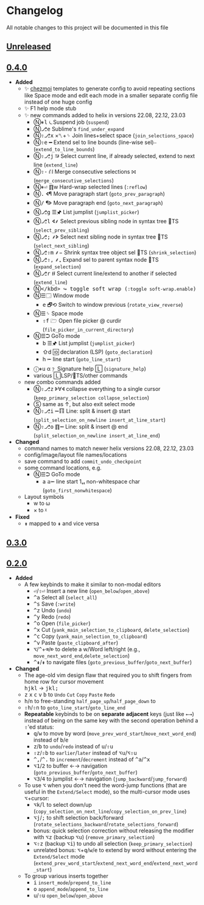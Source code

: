 # Changelog
All notable changes to this project will be documented in this file

[unreleased]: https://github.com/eugenesvk/kbdHelix/compare/0.4.0...HEAD
## [Unreleased]
  <!-- - __Added__ -->
   <!-- + :sparkles: ??? -->
   <!-- new features -->
  <!-- - __Changed__ -->
   <!-- + ???  -->
   <!-- changes in existing functionality -->
  <!-- - __Fixed__ -->
   <!-- + :beetle: ??? -->
   <!-- bug fixes -->
  <!-- - __Deprecated__ -->
   <!-- + :poop: ??? -->
   <!-- soon-to-be removed features -->
  <!-- - __Removed__ -->
   <!-- + :wastebasket: ??? -->
   <!-- now removed features -->
  <!-- - __Security__ -->
   <!-- + :lock: ??? -->
   <!-- vulnerabilities -->

[0.4.0]: https://github.com/eugenesvk/kbdHelix/releases/tag/0.4.0
## [0.4.0]
  - __Added__
    + :sparkles: [chezmoi](chezmoi.io/) templates to generate config to avoid repeating sections like Space mode and edit each mode in a smaller separate config file instead of one huge config
    + :sparkles: F1 help mode stub
    + :sparkles: new commands added to helix in versions 22.08, 22.12, 23.03
        - Ⓝ<kbd>⎈</kbd><kbd>l</kbd> ⏾Suspend job (`suspend`)
        - Ⓝ<kbd>⎇</kbd><kbd>e</kbd> Sublime's `find_under_expand`
        - Ⓝ<kbd>⇧</kbd><kbd>⎇</kbd><kbd>x</kbd> ×␤+␠ Join lines+select space                                   	    (`join_selections_space`)
        - Ⓝ<kbd>⇧</kbd><kbd>e</kbd>  ━ Extend sel to line bounds (line-wise sel)⎯                              	    (`extend_to_line_bounds`)
        - Ⓝ<kbd>⇧</kbd><kbd>⎇</kbd><kbd>j</kbd> ⮒ Select current line, if already selected, extend to next line	    (`extend_line`)
        - Ⓝ<kbd>⇧</kbd><kbd>-</kbd>   ⛙ Merge consecutive selections ⨝                                         	    (`merge_consecutive_selections`)
        - Ⓝ<kbd>⎈</kbd><kbd>⏎</kbd>  ䷖w Hard-wrap selected lines                                               	    (`:reflow`)
        - Ⓝ<kbd>.</kbd>   🢔¶ Move paragraph start                                                              	    (`goto_prev_paragraph`)
        - Ⓝ<kbd>/</kbd>   ¶🢖 Move paragraph end                                                                	    (`goto_next_paragraph`)
        - Ⓝ<kbd>⎇</kbd><kbd>g</kbd> ☰🖈 List jumplist                                                           	(`jumplist_picker`)
        - Ⓝ<kbd>⎇</kbd><kbd>l</kbd> 🢔⸙ Select previous sibling node in syntax tree 🌳TS                         	(`select_prev_sibling`)
        - Ⓝ<kbd>⎇</kbd><kbd>;</kbd> ⸙🢖 Select next     sibling node in syntax tree 🌳TS                         	(`select_next_sibling`)
        - Ⓝ<kbd>⎇</kbd><kbd>⇧</kbd><kbd>m</kbd> ⸙− Shrink syntax tree object sel 🌳TS                           	(`shrink_selection`)
        - Ⓝ<kbd>⎇</kbd><kbd>⇧</kbd><kbd>,</kbd> ⸙₊ Expand sel to parent syntax node 🌳TS                        	(`expand_selection`)
        - Ⓝ<kbd>⎇</kbd><kbd>r</kbd> ⭿ Select current line/extend to another if selected                        	(`extend_line`)
        - Ⓝ<kbd>\</kbd> ↪   toggle soft wrap                                                                   	(`:toggle soft-wrap.enable`)
        - Ⓝ☰🗔  Window mode
            - <kbd>e</kbd> 🗗⟲ Switch to window previous	(`rotate_view_reverse`)
        - Ⓝ☰␠ Space mode
            - <kbd>⇧</kbd><kbd>f</kbd> 🗁 Open file   picker @ curdir (`file_picker_in_current_directory`)
        - Ⓝ☰⮊ GoTo mode
            - <kbd>b</kbd> ☰🖈 List jumplist          	(`jumplist_picker`)
            - ⇧d 🆔 declaration (LSP)                 	(`goto_declaration`)
            - h ⭰ line start                         	(`goto_line_start`)
        - ⓘ<kbd>⎈</kbd><kbd>u</kbd> α﹖ Signature help	🄻 (`signature_help`)
        - various 🄻LSP/🌳TS/other commands
    + new combo commands added
        - Ⓝ<kbd>⇧</kbd><kbd>⎇</kbd><kbd>z</kbd> 🢖∀🢔 collapse everything to a single cursor		(`keep_primary_selection collapse_selection`)
        - Ⓢ same as ↑, but also exit select mode
        - Ⓝ<kbd>⇧</kbd><kbd>⎇</kbd><kbd>i</kbd> ⭰䷖ Line: split & insert @ start	(`split_selection_on_newline insert_at_line_start`)
        - Ⓝ<kbd>⇧</kbd><kbd>⎇</kbd><kbd>o</kbd> ䷖⭲ Line: split & insert @ end  	(`split_selection_on_newline insert_at_line_end`)
  - __Changed__
    - command names to match newer helix versions 22.08, 22.12, 23.03
    - config/image/layout file names/locations
    - save command to add `commit_undo_checkpoint`
    - some command locations, e.g.
        - Ⓝ☰⮊ GoTo mode
            - a 𝕒⭰ line start 1ₛₜ non-whitespace char	(`goto_first_nonwhitespace`)
    - Layout symbols
      - w to ω
      - × to ᵡ
  - __Fixed__
    - <kbd>⇟</kbd> mapped to <kbd>⇞</kbd> and vice versa

[0.3.0]: https://github.com/eugenesvk/kbdHelix/releases/tag/0.3.0
## [0.3.0]

[0.2.0]: https://github.com/eugenesvk/kbdHelix/releases/tag/0.2.0
## [0.2.0]

  - __Added__
    - A few keybinds to make it similar to non-modal editors
        - <kbd>⏎</kbd>/<kbd>⇧</kbd><kbd>⏎</kbd> Insert a new line (`open_below`/`open_above`)
        - <kbd>^</kbd><kbd>a</kbd> Select all (`select_all`)
        - <kbd>^</kbd><kbd>s</kbd> Save (`:write`)
        - <kbd>^</kbd><kbd>z</kbd> Undo (`undo`)
        - <kbd>^</kbd><kbd>y</kbd> Redo (`redo`)
        - <kbd>^</kbd><kbd>o</kbd> Open (`file_picker`)
        - <kbd>^</kbd><kbd>x</kbd> Cut (`yank_main_selection_to_clipboard`, `delete_selection`)
        - <kbd>^</kbd><kbd>c</kbd> Copy (`yank_main_selection_to_clipboard`)
        - <kbd>^</kbd><kbd>v</kbd> Paste (`paste_clipboard_after`)
        - <kbd>⌥</kbd>/<kbd>^</kbd>+<kbd>⌫</kbd>/<kbd>⌦</kbd> to delete a w/Word left/right (e.g., `move_next_word_end`,`delete_selection`)
        - <kbd>^</kbd><kbd>⇞</kbd>/<kbd>⇟</kbd> to navigate files (`goto_previous_buffer`/`goto_next_buffer`)
  - __Changed__
    - The age-old vim design flaw that required you to shift fingers from home row for cursor movement <br><kbd>h</kbd><kbd>j</kbd><kbd>k</kbd><kbd>l</kbd> → <kbd>j</kbd><kbd>k</kbd><kbd>l</kbd><kbd>;</kbd>
    - <kbd>z</kbd> <kbd>x</kbd> <kbd>c</kbd> <kbd>v</kbd> <kbd>b</kbd> to `Undo` `Cut` `Copy` `Paste` `Redo`
    - <kbd>h</kbd>/<kbd>n</kbd> to free-standing `half_page_up`/`half_page_down` to 
    - <kbd>⇧</kbd><kbd>h</kbd>/<kbd>⇧</kbd><kbd>n</kbd> to `goto_line_start`/`goto_line_end`
    - __Repeatable__ keybinds to be on __separate__ __adjacent__ keys (just like <kbd>←</kbd><kbd>→</kbd>) instead of being on the same key with the second operation behind a <kbd>⇧</kbd>'ed status:
        + <kbd>q</kbd>/<kbd>w</kbd> to move by word (`move_prev_word_start`/`move_next_word_end`) instead of <kbd>b</kbd>/<kbd>e</kbd>
        + <kbd>z</kbd>/<kbd>b</kbd> to `undo`/`redo` instead of <kbd>u</kbd>/<kbd>⇧</kbd><kbd>u</kbd>
        + <kbd>⇧</kbd><kbd>z</kbd>/<kbd>⇧</kbd><kbd>b</kbd> to `earlier`/`later` instead of <kbd>⌥</kbd><kbd>u</kbd>/<kbd>⌥</kbd><kbd>⇧</kbd><kbd>u</kbd>
        + <kbd>^</kbd><kbd>,</kbd>/<kbd>^</kbd><kbd>.</kbd> to `increment`/`decrement` instead of <kbd>^</kbd><kbd>a</kbd>/<kbd>^</kbd><kbd>x</kbd>
        + <kbd>⌥</kbd><kbd>1</kbd>/<kbd>2</kbd> to buffer ←→ navigation (`goto_previous_buffer`/`goto_next_buffer`)
        + <kbd>⌥</kbd><kbd>3</kbd>/<kbd>4</kbd> to jumplist ←→ navigation  (`jump_backward`/`jump_forward`)
    - To use <kbd>⌥</kbd> when you don't need the word-jump functions (that are useful in the `Extend/Select` mode), so the multi-cursor mode uses <kbd>⌥</kbd>+cursor:
        - <kbd>⌥</kbd><kbd>k</kbd>/<kbd>l</kbd> to select down/up (`copy_selection_on_next_line`/`copy_selection_on_prev_line`)
        - <kbd>⌥</kbd><kbd>j</kbd>/<kbd>;</kbd> to shift selection back/forward (`rotate_selections_backward`/`rotate_selections_forward`)
        - bonus: quick selection correction without releasing the modifier with <kbd>⌥</kbd><kbd>z</kbd> (backup <kbd>⌥</kbd><kbd>u</kbd>) (`remove_primary_selection`)
        - <kbd>⌥</kbd><kbd>⇧</kbd><kbd>z</kbd> (backup <kbd>⌥</kbd><kbd>i</kbd>) to undo all selection (`keep_primary_selection`)
        - unrelated bonus: <kbd>⌥</kbd>+<kbd>q</kbd>/<kbd>w</kbd>/<kbd>e</kbd> to extend by word without entering the `Extend/Select` mode (`extend_prev_word_start`/`extend_next_word_end`/`extend_next_word_start`)
    - To group various inserts together
        - <kbd>i</kbd> `insert_mode`/`prepend_to_line`
        - <kbd>o</kbd> `append_mode`/`append_to_line`
        - <kbd>u</kbd>/<kbd>⇧</kbd><kbd>u</kbd> `open_below`/`open_above` 

